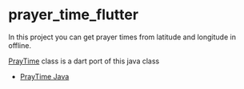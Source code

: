 # prayer_time_flutter

In this project you can get prayer times from latitude and longitude in offline.

[PrayTime](https://github.com/yeahia2508/PrayerTimeFlutter/blob/master/lib/util/prayer_time.dart) class is a dart port of this java class

- [PrayTime Java](https://github.com/abodehq/Pray-Times/blob/master/Code/v2/java/PrayTime.java)
